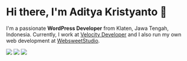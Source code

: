 # Hi there, I'm Aditya Kristyanto 👋

I'm a passionate **WordPress Developer** from Klaten, Jawa Tengah, Indonesia. Currently, I work at [Velocity Developer](https://velocitydeveloper.com) and I also run my own web development at [WebsweetStudio](https://websweetstudio.com).

<img src="https://badges.pufler.dev/years/aadiityaak"> <img src="https://badges.pufler.dev/gists/aadiityaak"> <img src="https://badges.pufler.dev/commits/yearly/aadiityaak">
